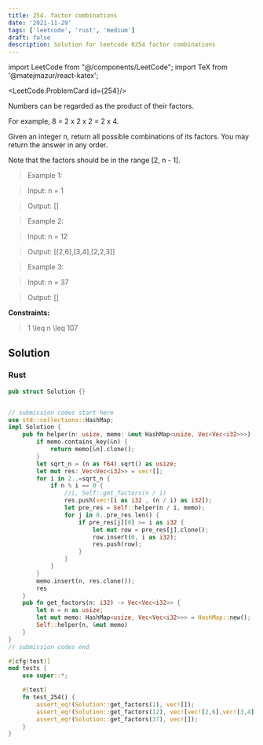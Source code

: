 ```yaml
---
title: 254. factor combinations
date: '2021-11-29'
tags: ['leetcode', 'rust', 'medium']
draft: false
description: Solution for leetcode 0254 factor combinations
---
```

import LeetCode from "@/components/LeetCode";
import TeX from '@matejmazur/react-katex';

<LeetCode.ProblemCard id={254}/>

Numbers can be regarded as the product of their factors.



For example, 8 <TeX>=</TeX> 2 x 2 x 2 <TeX>=</TeX> 2 x 4.

Given an integer n, return all possible combinations of its factors. You may return the answer in any order.



Note that the factors should be in the range [2, n - 1].



 



 > Example 1:



 > Input: n <TeX>=</TeX> 1

 > Output: []

 > Example 2:



 > Input: n <TeX>=</TeX> 12

 > Output: [[2,6],[3,4],[2,2,3]]

 > Example 3:



 > Input: n <TeX>=</TeX> 37

 > Output: []

 



**Constraints:**



 > 1 <TeX>\leq</TeX> n <TeX>\leq</TeX> 107


## Solution
### Rust
```rust
pub struct Solution {}


// submission codes start here
use std::collections::HashMap;
impl Solution {
    pub fn helper(n: usize, memo: &mut HashMap<usize, Vec<Vec<i32>>>) -> Vec<Vec<i32>> {
        if memo.contains_key(&n) {
            return memo[&n].clone();
        }
        let sqrt_n = (n as f64).sqrt() as usize;
        let mut res: Vec<Vec<i32>> = vec![];
        for i in 2..=sqrt_n {
            if n % i == 0 {
                //i, Self::get_factors(n / i)
                res.push(vec![i as i32 , (n / i) as i32]);
                let pre_res = Self::helper(n / i, memo);
                for j in 0..pre_res.len() {
                    if pre_res[j][0] >= i as i32 {
                        let mut row = pre_res[j].clone();
                        row.insert(0, i as i32);
                        res.push(row);
                    }
                }
            }
        }
        memo.insert(n, res.clone());
        res
    }
    pub fn get_factors(n: i32) -> Vec<Vec<i32>> {
        let n = n as usize;
        let mut memo: HashMap<usize, Vec<Vec<i32>>> = HashMap::new();
        Self::helper(n, &mut memo)
    }
}
// submission codes end

#[cfg(test)]
mod tests {
    use super::*;

    #[test]
    fn test_254() {
        assert_eq!(Solution::get_factors(1), vec![]);
        assert_eq!(Solution::get_factors(12), vec![vec![2,6],vec![3,4],vec![2,2,3]]);
        assert_eq!(Solution::get_factors(37), vec![]);
    }
}

```
